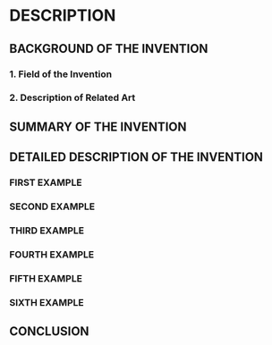 # DESCRIPTION

## BACKGROUND OF THE INVENTION

### 1. Field of the Invention

### 2. Description of Related Art

## SUMMARY OF THE INVENTION

## DETAILED DESCRIPTION OF THE INVENTION

### FIRST EXAMPLE

### SECOND EXAMPLE

### THIRD EXAMPLE

### FOURTH EXAMPLE

### FIFTH EXAMPLE

### SIXTH EXAMPLE

## CONCLUSION


